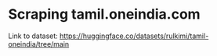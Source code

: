 # Scraping tamil.oneindia.com

Link to dataset: https://huggingface.co/datasets/rulkimi/tamil-oneindia/tree/main